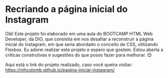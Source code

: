 # Recriando a página inicial do Instagram
Olá! Este projeto foi elaborado em uma aula do BOOTCAMP HTML Web Developer, da DIO, que consistia em nos desafiar a reconstruir a página inicial do instagram, em que seria abordado o conceito de CSS, utilizando Flexbox.
Eu adorei realizar este projeto e espero que gostem. Estou aberta a criticas construtivas e sugestões do que posso fazer para melhorar. :blush:

Aqui está o link do projeto realizado, caso você queira visitar:
https://nihcolomb.github.io/pagina-inicial-instagram/
